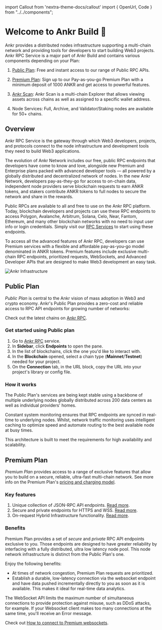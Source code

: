 import Callout from 'nextra-theme-docs/callout'
import { OpenUrl, Code } from "../../components";

# Welcome to Ankr Build 👋

Ankr provides a distributed nodes infrastructure supporting a multi-chain network and providing tools for developers to start building Web3 projects.
Ankr RPC Service is a major part of Ankr Build and contains various components depending on your Plan:

1. [Public Plan](/build-blockchain/overview/#public-plan): Free and instant access to our range of Public RPC APIs.

2. [Premium Plan](/build-blockchain/overview/#premium-plan): Sign up to our Pay-as-you-go Premium Plan with a minimum deposit of 1000 ANKR and get access to powerful features.

3. [Ankr Scan](/build-blockchain/products/v2/scan/): Ankr Scan is a multi-chain Explorer that allows viewing assets across chains as well as assigned to a specific wallet address.

4. Node Services: Full, Archive, and Validator/Staking nodes are available for 50+ chains.

## Overview

Ankr RPC Service is the gateway through which Web3 developers, projects, and protocols connect to the node infrastructure and development tools they need to build Web3 applications.

The evolution of Ankr Network includes our free, public RPC endpoints that developers have come to know and love, alongside new Premium and Enterprise plans packed with advanced developer tools — all powered by a globally distributed and decentralized network of nodes. In the new Ankr Network, developers pay-as-they-go for access to on-chain data, independent node providers serve blockchain requests to earn ANKR tokens, and stakers contribute ANKR tokens to full nodes to secure the network and share in the rewards.

Public RPCs are available to all and free to use on the Ankr RPC platform. Today, blockchain developers and projects can use these RPC endpoints to access Polygon, Avalanche, Arbitrum, Solana, Celo, Near, Fantom, Ethereum, and many other blockchain networks with no need to input user info or login credentials. Simply visit our [RPC Services](https://www.ankr.com/rpc/) to start using these endpoints.

To access all the advanced features of Ankr RPC, developers can use Premium services with a flexible and affordable pay-as-you-go model denominated in ANKR tokens. Premium features include exclusive multi-chain RPC endpoints, prioritized requests, WebSockets, and Advanced Developer APIs that are designed to make Web3 development an easy task.

![Ankr Infrastructure](/docs/ankr-structure.png)

## Public Plan

*Public Plan* is central to the Ankr vision of mass adoption in Web3 and crypto economy. Ankr's Public Plan provides a zero-cost and reliable access to RPC API endpoints for growing number of networks:

Check out the latest chains on [Ankr RPC](https://www.ankr.com/rpc/).

### Get started using Public plan

1. Go to [Ankr RPC](https://www.ankr.com/rpc/) service.
2. In **Sidebar**, click **Endpoints** to open the pane.
3. In the list of blockchains, click the one you'd like to interact with.
4. In the **Blockchain** opened, select a chain type (**Mainnet**/**Testnet**) needed for your project.
5. On the **Connection** tab, in the URL block, copy the URL into your project's library or config file.

### How it works

The Public Plan's services are being kept stable using a backbone of multiple underlying nodes globally distributed across 200 data centers as well as individual providers' homes.

Constant system monitoring ensures that RPC endpoints are synced in real-time to underlying nodes. Whilst, network traffic monitoring uses intelligent caching to optimize speed and automate routing to the best available node at busy times.

This architecture is built to meet the requirements for high availability and scalability.

## Premium Plan

*Premium Plan* provides access to a range of exclusive features that allow you to build on a secure, reliable, ultra-fast multi-chain network. See more info on the Premium Plan's [pricing and charging model](/build-blockchain/pricing-plans/).

### Key features

1. Unique collection of JSON-RPC API endpoints. [Read more](/build-blockchain/products/v2/advanced-apis).
2. Secure and private endpoints for HTTPS and WSS. [Read more](/build-blockchain/overview/#benefits).
3. On-request Hybrid Infrastructure functionality. [Read more](/build-blockchain/products/v2/hybrid-infra).

### Benefits

Premium Plan provides a set of *secure* and *private* RPC API endpoints exclusive to you. Those endpoints are designed to have greater reliability by interfacing with a fully distributed, ultra low latency node pool. This node network infrastructure is distinct from the Public Plan's one.

Enjoy the following benefits:

* At times of network congestion, Premium Plan requests are prioritized.
* Establish a durable, low-latency connection via the websocket endpoint and have data pushed incrementally directly to you as soon as it is available. This makes it ideal for real-time data analytics.

<Callout type="warning" emoji="❗">
  The WebSocket API limits the maximum number of simultaneous connections to provide protection against misuse, such as DDoS attacks, for example. If your Websocket client makes too many connections at the same time, you'll receive an Error message.
</Callout>

Check out [How to connect to Premium websockets](/build-blockchain/guides/websocket-premium).
